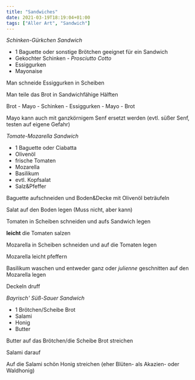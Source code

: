 ```yaml
---
title: "Sandwiches"
date: 2021-03-19T18:19:04+01:00
tags: ["Aller Art", "Sandwich"]
---
```


*Schinken-Gürkchen Sandwich*

- 1 Baguette oder sonstige Brötchen geeignet für ein Sandwich
- Gekochter Schinken - *Prosciutto Cotto*
- Essiggurken
- Mayonaise

Man schneide Essiggurken in Scheiben

Man teile das Brot in Sandwichfähige Hälften

Brot - Mayo - Schinken - Essiggurken - Mayo - Brot

Mayo kann auch mit ganzkörnigem Senf ersetzt werden (evtl. süßer Senf, testen auf eigene Gefahr) 


*Tomate-Mozarella Sandwich*

- 1 Baguette oder Ciabatta
- Olivenöl
- frische Tomaten
- Mozarella
- Basilikum
- evtl. Kopfsalat
- Salz&Pfeffer

Baguette aufschneiden und Boden&Decke mit Olivenöl beträufeln

Salat auf den Boden legen (Muss nicht, aber kann)

Tomaten in Scheiben schneiden und aufs Sandwich legen

**leicht** die Tomaten salzen

Mozarella in Scheiben schneiden und auf die Tomaten legen

Mozarella leicht pfeffern

Basilikum waschen und entweder ganz oder *julienne* geschnitten auf den Mozarella legen

Deckeln druff

*Bayrisch' Süß-Sauer Sandwich*

- 1 Brötchen/Scheibe Brot
- Salami
- Honig
- Butter

Butter auf das Brötchen/die Scheibe Brot streichen

Salami darauf

Auf die Salami schön Honig streichen (eher Blüten- als Akazien- oder Waldhonig)
